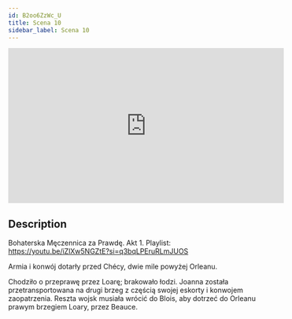 ```yaml
---
id: B2oo6ZzWc_U
title: Scena 10
sidebar_label: Scena 10
---
```


<iframe
  width="560"
  height="315"
  src="https://www.youtube.com/embed/B2oo6ZzWc_U"
  title="YouTube video player"
  frameborder="0"
  allow="accelerometer; autoplay; clipboard-write; encrypted-media; gyroscope; picture-in-picture; web-share"
  referrerpolicy="strict-origin-when-cross-origin"
  allowfullscreen
></iframe>

## Description

Bohaterska Męczennica za Prawdę. Akt 1.
Playlist: https://youtu.be/iZlXw5NGZtE?si=q3bqLPEruRLmJUOS

Armia i konwój dotarły przed Chécy, dwie mile powyżej Orleanu.

Chodziło o przeprawę przez Loarę; brakowało łodzi. Joanna została przetransportowana na drugi brzeg z częścią swojej eskorty i konwojem zaopatrzenia. Reszta wojsk musiała wrócić do Blois, aby dotrzeć do Orleanu prawym brzegiem Loary, przez Beauce.
